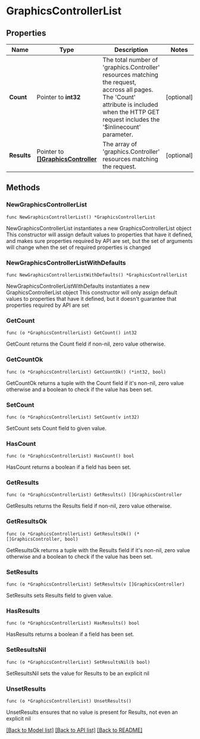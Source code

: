 # GraphicsControllerList

## Properties

Name | Type | Description | Notes
------------ | ------------- | ------------- | -------------
**Count** | Pointer to **int32** | The total number of &#39;graphics.Controller&#39; resources matching the request, accross all pages. The &#39;Count&#39; attribute is included when the HTTP GET request includes the &#39;$inlinecount&#39; parameter. | [optional] 
**Results** | Pointer to [**[]GraphicsController**](graphics.Controller.md) | The array of &#39;graphics.Controller&#39; resources matching the request. | [optional] 

## Methods

### NewGraphicsControllerList

`func NewGraphicsControllerList() *GraphicsControllerList`

NewGraphicsControllerList instantiates a new GraphicsControllerList object
This constructor will assign default values to properties that have it defined,
and makes sure properties required by API are set, but the set of arguments
will change when the set of required properties is changed

### NewGraphicsControllerListWithDefaults

`func NewGraphicsControllerListWithDefaults() *GraphicsControllerList`

NewGraphicsControllerListWithDefaults instantiates a new GraphicsControllerList object
This constructor will only assign default values to properties that have it defined,
but it doesn't guarantee that properties required by API are set

### GetCount

`func (o *GraphicsControllerList) GetCount() int32`

GetCount returns the Count field if non-nil, zero value otherwise.

### GetCountOk

`func (o *GraphicsControllerList) GetCountOk() (*int32, bool)`

GetCountOk returns a tuple with the Count field if it's non-nil, zero value otherwise
and a boolean to check if the value has been set.

### SetCount

`func (o *GraphicsControllerList) SetCount(v int32)`

SetCount sets Count field to given value.

### HasCount

`func (o *GraphicsControllerList) HasCount() bool`

HasCount returns a boolean if a field has been set.

### GetResults

`func (o *GraphicsControllerList) GetResults() []GraphicsController`

GetResults returns the Results field if non-nil, zero value otherwise.

### GetResultsOk

`func (o *GraphicsControllerList) GetResultsOk() (*[]GraphicsController, bool)`

GetResultsOk returns a tuple with the Results field if it's non-nil, zero value otherwise
and a boolean to check if the value has been set.

### SetResults

`func (o *GraphicsControllerList) SetResults(v []GraphicsController)`

SetResults sets Results field to given value.

### HasResults

`func (o *GraphicsControllerList) HasResults() bool`

HasResults returns a boolean if a field has been set.

### SetResultsNil

`func (o *GraphicsControllerList) SetResultsNil(b bool)`

 SetResultsNil sets the value for Results to be an explicit nil

### UnsetResults
`func (o *GraphicsControllerList) UnsetResults()`

UnsetResults ensures that no value is present for Results, not even an explicit nil

[[Back to Model list]](../README.md#documentation-for-models) [[Back to API list]](../README.md#documentation-for-api-endpoints) [[Back to README]](../README.md)


